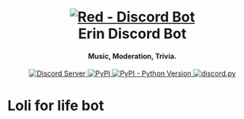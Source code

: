 <h1 align="center">
  <br>
  <a href="https://github.com/AakashSharma7269/erin.git"><img src="https://wallpapercave.com/wp/wp3844476.jpg" alt="Red - Discord Bot"></a>
  <br>
  Erin Discord Bot
  <br>
</h1>

<h4 align="center">Music, Moderation, Trivia.</h4>

<p align="center">
  <a href="https://discord.gg/davie504">
    <img src="https://discordapp.com/api/guilds/737690513876058203/widget.png?style=shield" alt="Discord Server">
  </a>
  <a href="https://pypi.org/project/Red-DiscordBot/">
     <img alt="PyPI" src="https://img.shields.io/pypi/v/Red-Discordbot">
  </a>
  <a href="https://www.python.org/downloads/">
    <img alt="PyPI - Python Version" src="https://img.shields.io/pypi/pyversions/Red-Discordbot">
  </a>
  <a href="https://github.com/Rapptz/discord.py/">
     <img src="https://img.shields.io/badge/discord-py-blue.svg" alt="discord.py">
  </a>
</p>


# Loli for life bot
